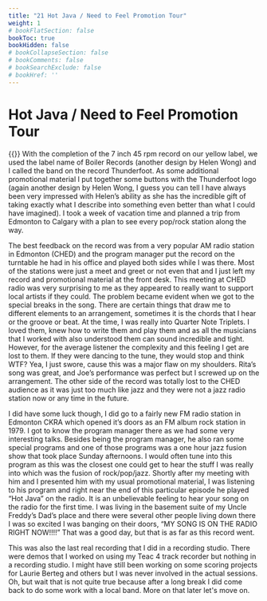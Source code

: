 ```yaml
---
title: "21 Hot Java / Need to Feel Promotion Tour"
weight: 1
# bookFlatSection: false
bookToc: true
bookHidden: false
# bookCollapseSection: false
# bookComments: false
# bookSearchExclude: false
# bookHref: ''
---
```

# Hot Java / Need to Feel Promotion Tour
{{<picture src="/images/ThunderfootRecord.jpg"  width="300 px">}}
With the completion of the 7 inch 45 rpm record on our yellow label, we used the label name of Boiler Records (another design by Helen Wong) and I called the band on the record Thunderfoot.  As some additional promotional material I put together some buttons with the Thunderfoot logo (again another design by Helen Wong, I guess you can tell I have always been very impressed with Helen’s ability as she has the incredible gift of taking exactly what I describe into something even better than what I could have imagined).  I took a week of vacation time and planned a trip from Edmonton to Calgary with a plan to see every pop/rock station along the way.

The best feedback on the record was from a very popular AM radio station in Edmonton (CHED) and the program manager put the record on the turntable he had in his office and played both sides while I was there.  Most of the stations were just a meet and greet or not even that and I just left my record and promotional material at the front desk.  This meeting at CHED radio was very surprising to me as they appeared to really want to support local artists if they could.  The problem became evident when we got to the special breaks in the song.  There are certain things that draw me to different elements to an arrangement, sometimes it is the chords that I hear or the groove or beat.  At the time, I was really into Quarter Note Triplets.  I loved them, knew how to write them and play them and as all the musicians that I worked with also understood them can sound incredible and tight.  However, for the average listener the complexity and this feeling I get are lost to them.  If they were dancing to the tune, they would stop and think WTF?  Yea, I just swore, cause this was a major flaw on my shoulders.  Rita’s song was great, and Joe’s performance was perfect but I screwed up on the arrangement.  The other side of the record was totally lost to the CHED audience as it was just too much like jazz and they were not a jazz radio station now or any time in the future.

I did have some luck though, I did go to a fairly new FM radio station in Edmonton CKRA which opened it’s doors as an FM album rock station in 1979.  I got to know the program manager there as we had some very interesting talks.  Besides being the program manager, he also ran some special programs and one of those programs was a one hour jazz fusion show that took place Sunday afternoons.  I would often tune into this program as this was the closest one could get to hear the stuff I was really into which was the fusion of rock/pop/jazz.  Shortly after my meeting with him and I presented him with my usual promotional material, I was listening to his program and right near the end of this particular episode he played “Hot Java” on the radio.  It is an unbelievable feeling to hear your song on the radio for the first time.  I was living in the basement suite of my Uncle Freddy’s Dad’s place and there were several other people living down there I was so excited I was banging on their doors, “MY SONG IS ON THE RADIO RIGHT NOW!!!!”  That was a good day, but that is as far as this record went.

This was also the last real recording that I did in a recording studio.  There were demos that I worked on using my Teac 4 track recorder but nothing in a recording studio.  I might have still been working on some scoring projects for Laurie Berteg and others but I was never involved in the actual sessions.  Oh, but wait that is not quite true because after a long break I did come back to do some work with a local band.  More on that later let's move on.